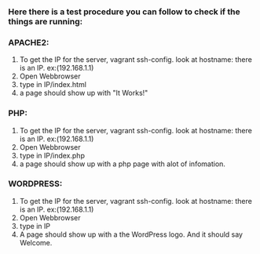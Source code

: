 
### Here there is a test procedure you can follow to check if the things are running:


### APACHE2: 
 1. To get the IP for the server, vagrant ssh-config. look at hostname: there is an IP. 																	ex:(192.168.1.1)
 2. Open Webbrowser
 3. type in IP/index.html
 4. a page should show up with "It Works!"

### PHP: 
 1. To get the IP for the server, vagrant ssh-config. look at hostname: there is an IP. 																	ex:(192.168.1.1)
 2. Open Webbrowser
 3. type in IP/index.php
 4. a page should show up with a php page with alot of infomation.

### WORDPRESS: 
 1. To get the IP for the server, vagrant ssh-config. look at hostname: there is an IP. 																	ex:(192.168.1.1)
 2. Open Webbrowser
 3. type in IP
 4. A page should show up with a the WordPress logo. And it should say Welcome.

